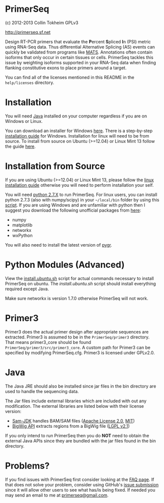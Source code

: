 PrimerSeq
=========

(c) 2012-2013 Collin Tokheim GPLv3

http://primerseq.sf.net

Design RT-PCR primers that evaluate the **P**ercent **S**pliced **I**n (PSI) metric using RNA-Seq data.
Thus differential Alternative Splicing (AS) events can quickly be validated from programs like [MATS](http://rnaseq-mats.sourceforge.net/).
Annotations often contain isoforms that only occur in
certain tissues or cells. PrimerSeq tackles this issue by weighting
isoforms supported in your RNA-Seq data when finding
flanking constitutive exons to place primers around a target.

You can find all of the licenses mentioned in this README in the `help/licenses` directory.

Installation
============

You will need [Java](http://www.oracle.com/technetwork/java/javase/downloads/java-se-jre-7-download-432155.html)
installed on your computer regardless if you are on Windows or Linux.

You can download an installer for Windows [here](http://sourceforge.net/projects/primerseq/files/PrimerSeq/). There is a step-by-step [installation guide](http://primerseq.sourceforge.net/windows.html) for Windows. Installation for linux will need to be from source. To install from source on Ubuntu (>=12.04) or Linux Mint 13 follow the guide [here](http://primerseq.sourceforge.net/linux.html).

Installation from Source
========================

If you are using Ubuntu (>=12.04) or Linux Mint 13, please follow the [linux installation guide](http://primerseq.sourceforge.net/linux.html) otherwise you will need to perform installation your self.

You will need [python 2.7.X](http://www.python.org/download/releases/2.7/) to run PrimerSeq. For linux
users, you can install python 2.7.3 (also with numpy/scipy) in your ```~/local/bin``` folder by using this [script](https://gist.github.com/4507404).
If you are using Windows and are unfamiliar with python then I suggest you download the following
unofficial packages from [here](http://www.lfd.uci.edu/~gohlke/pythonlibs/):

* numpy
* matplotlib
* networkx
* wxPython

You will also need to install the latest version of [pygr](http://code.google.com/p/pygr/downloads/list).

Python Modules (Advanced)
=========================

View the [install.ubuntu.sh](https://github.com/ctokheim/PrimerSeq/blob/master/install.ubuntu.sh) script for actual commands necessary to install PrimerSeq on ubuntu. The *install.ubuntu.sh* script should install everything required except Java.

Make sure networkx is version 1.7.0 otherwise PrimerSeq will not work.

Primer3
=======

Primer3 does the actual primer design after appropriate sequences are extracted.
Primer3 is assumed to be in the `PrimerSeq/primer3`
directory. That means primer3_core should be found `PrimerSeq/primer3/src/primer3_core`.
A custom path for Primer3 can be specified by modifying PrimerSeq.cfg. Primer3 is licensed
under GPLv2.0.

Java
====

The Java JRE should also be installed since jar files in the bin directory
are used to handle the sequencing data.

The Jar files include external libraries which are included with out any modification.
The external libraries are listed below with their license version:

* [Sam-JDK](http://picard.sourceforge.net/) handles BAM/SAM files ([Apache License 2.0](http://www.apache.org/licenses/LICENSE-2.0.html), [MIT](http://opensource.org/licenses/MIT))
* [BigWig API](http://code.google.com/p/bigwig/) extracts regions from a BigWig file ([LGPL v2.1](http://www.gnu.org/licenses/lgpl-2.1.html))

If you only intend to run PrimerSeq then you do **NOT** need to obtain the external Java APIs since they are bundled with the jar files found in the bin directory.

Problems?
=========

If you find issues with PrimerSeq first consider looking at the [FAQ page](http://primerseq.sf.net/faq.html).
If that does not solve your problem, consider using GitHub's [issue submission](https://github.com/ctokheim/PrimerSeq/issues) since it will allow other users to see what has/is being fixed.
If needed you may send an email to me at primerseq@gmail.com.

